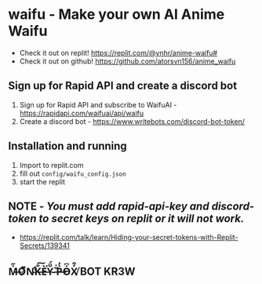 # waifu - Make your own AI Anime Waifu
* Check it out on replit! https://replit.com/@ynhr/anime-waifu#
* Check it out on github! https://github.com/atorsvn156/anime_waifu

## Sign up for Rapid API and create a discord bot
1) Sign up for Rapid API and subscribe to WaifuAI - https://rapidapi.com/waifuai/api/waifu
2) Create a discord bot - https://www.writebots.com/discord-bot-token/

## Installation and running
1) Import to replit.com
2) fill out ```config/waifu_config.json```
3) start the replit

## NOTE - ***You must add rapid-api-key and discord-token to secret keys on replit or it will not work.***
* https://replit.com/talk/learn/Hiding-your-secret-tokens-with-Replit-Secrets/139341

## Ṁ̶̋Ơ̷͒N̴̛̕K̶̐͠È̶͘Y̴̆̈́ ̵̌̍Ṗ̶̒Ȯ̵͆X̸̓̑ BOT KR3W
